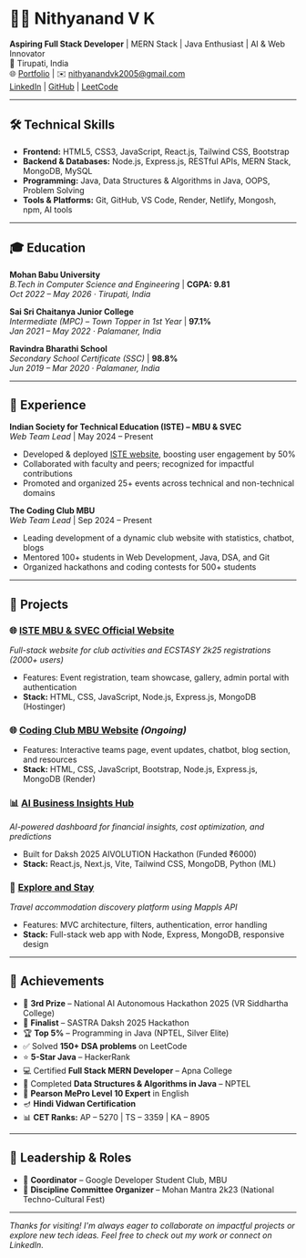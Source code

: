 # 👨‍💻 Nithyanand V K

**Aspiring Full Stack Developer** | MERN Stack | Java Enthusiast | AI & Web Innovator  
📍 Tirupati, India  
🌐 [Portfolio](https://nithyanandvk.netlify.app) | ✉️ [nithyanandvk2005@gmail.com](mailto:nithyanandvk2005@gmail.com)  
[LinkedIn](https://www.linkedin.com/in/nithyanandvk/) | [GitHub](https://github.com/nithyanandvk) | [LeetCode](https://leetcode.com/u/nithyanandvk2005/)

---

## 🛠️ Technical Skills

- **Frontend:** HTML5, CSS3, JavaScript, React.js, Tailwind CSS, Bootstrap  
- **Backend & Databases:** Node.js, Express.js, RESTful APIs, MERN Stack, MongoDB, MySQL  
- **Programming:** Java, Data Structures & Algorithms in Java, OOPS, Problem Solving  
- **Tools & Platforms:** Git, GitHub, VS Code, Render, Netlify, Mongosh, npm, AI tools

---

## 🎓 Education

**Mohan Babu University**  
_B.Tech in Computer Science and Engineering_ | **CGPA: 9.81**  
*Oct 2022 – May 2026 · Tirupati, India*

**Sai Sri Chaitanya Junior College**  
_Intermediate (MPC) – Town Topper in 1st Year_ | **97.1%**  
*Jan 2021 – May 2022 · Palamaner, India*

**Ravindra Bharathi School**  
_Secondary School Certificate (SSC)_ | **98.8%**  
*Jun 2019 – Mar 2020 · Palamaner, India*

---

## 💼 Experience

**Indian Society for Technical Education (ISTE) – MBU & SVEC**  
_Web Team Lead_ | May 2024 – Present  
- Developed & deployed [ISTE website](https://istembu.in), boosting user engagement by 50%  
- Collaborated with faculty and peers; recognized for impactful contributions  
- Promoted and organized 25+ events across technical and non-technical domains

**The Coding Club MBU**  
_Web Team Lead_ | Sep 2024 – Present  
- Leading development of a dynamic club website with statistics, chatbot, blogs  
- Mentored 100+ students in Web Development, Java, DSA, and Git  
- Organized hackathons and coding contests for 500+ students

---

## 🚀 Projects

### 🌐 [ISTE MBU & SVEC Official Website](https://istembu.in)  
_Full-stack website for club activities and ECSTASY 2k25 registrations (2000+ users)_  
- Features: Event registration, team showcase, gallery, admin portal with authentication  
- **Stack:** HTML, CSS, JavaScript, Node.js, Express.js, MongoDB (Hostinger)

### 🌐 [Coding Club MBU Website](https://codingclubmbu.onrender.com/) *(Ongoing)*  
- Features: Interactive teams page, event updates, chatbot, blog section, and resources  
- **Stack:** HTML, CSS, JavaScript, Bootstrap, Node.js, Express.js, MongoDB (Render)

### 📊 [AI Business Insights Hub](https://garuda-sastra.netlify.app/)  
_AI-powered dashboard for financial insights, cost optimization, and predictions_  
- Built for Daksh 2025 AIVOLUTION Hackathon (Funded ₹6000)  
- **Stack:** React.js, Next.js, Vite, Tailwind CSS, MongoDB, Python (ML)

### 🏡 [Explore and Stay](https://explore-and-stay.onrender.com/listings/)  
_Travel accommodation discovery platform using Mappls API_  
- Features: MVC architecture, filters, authentication, error handling  
- **Stack:** Full-stack web app with Node, Express, MongoDB, responsive design

---

## 🏅 Achievements

- 🥉 **3rd Prize** – National AI Autonomous Hackathon 2025 (VR Siddhartha College)  
- 🏁 **Finalist** – SASTRA Daksh 2025 Hackathon  
- 🏆 **Top 5%** – Programming in Java (NPTEL, Silver Elite)  
- ✅ Solved **150+ DSA problems** on LeetCode  
- ⭐ **5-Star Java** – HackerRank  
- 💻 Certified **Full Stack MERN Developer** – Apna College  
- 📘 Completed **Data Structures & Algorithms in Java** – NPTEL  
- 🧠 **Pearson MePro Level 10 Expert** in English  
- 🪔 **Hindi Vidwan Certification**  
- 📊 **CET Ranks:** AP – 5270 | TS – 3359 | KA – 8905

---

## 📌 Leadership & Roles

- 📣 **Coordinator** – Google Developer Student Club, MBU  
- 🎯 **Discipline Committee Organizer** – Mohan Mantra 2k23 (National Techno-Cultural Fest)

---

_Thanks for visiting! I'm always eager to collaborate on impactful projects or explore new tech ideas. Feel free to check out my work or connect on LinkedIn._
